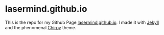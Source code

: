 # lasermind.github.io

This is the repo for my Github Page [lasermind.github.io](https://lasermind.github.io).
I made it with [Jekyll](https://jekyllrb.com) and the phenomenal [Chirpy](https://github.com/cotes2020/jekyll-theme-chirpy) theme.
